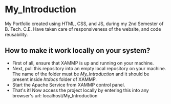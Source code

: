 # My_Introduction
My Portfolio created using HTML, CSS, and JS, during my 2nd Semester of B. Tech. C.E. Have taken care of responsiveness of the website, and code reusability.

## How to make it work locally on your system?

- First of all, ensure that XAMMP is up and running on your machine.
- Next, pull this repository into an empty local repository on your machine. The name of the folder must be _My_Introduction_ and it should be present inside _htdocs_ folder of XAMMP.
- Start the Apache Service from XAMMP control panel.
- That's it! Now access the project locally by entering this into any browser's url: localhost/My_Introduction
